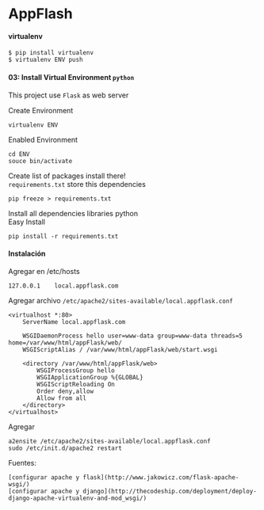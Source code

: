 # AppFlash


#### virtualenv

	$ pip install virtualenv
	$ virtualenv ENV push

#### 03: Install Virtual Environment `python`

This project use `Flask` as web server

Create Environment

	virtualenv ENV

Enabled Environment

	cd ENV
	souce bin/activate

Create list of packages install there!  
`requirements.txt` store this dependencies

	pip freeze > requirements.txt

Install all dependencies libraries python  
Easy Install

	pip install -r requirements.txt




#### Instalación

Agregar en /etc/hosts

	127.0.0.1    local.appflask.com

Agregar archivo `/etc/apache2/sites-available/local.appflask.conf`

	<virtualhost *:80>
	    ServerName local.appflask.com
	 
	    WSGIDaemonProcess hello user=www-data group=www-data threads=5 home=/var/www/html/appFlask/web/
	    WSGIScriptAlias / /var/www/html/appFlask/web/start.wsgi
	 
	    <directory /var/www/html/appFlask/web>
	        WSGIProcessGroup hello
	        WSGIApplicationGroup %{GLOBAL}
	        WSGIScriptReloading On
	        Order deny,allow
	        Allow from all
	    </directory>
	</virtualhost>

Agregar

	a2ensite /etc/apache2/sites-available/local.appflask.conf
	sudo /etc/init.d/apache2 restart


Fuentes:

	[configurar apache y flask](http://www.jakowicz.com/flask-apache-wsgi/)
	[configurar apache y django](http://thecodeship.com/deployment/deploy-django-apache-virtualenv-and-mod_wsgi/)